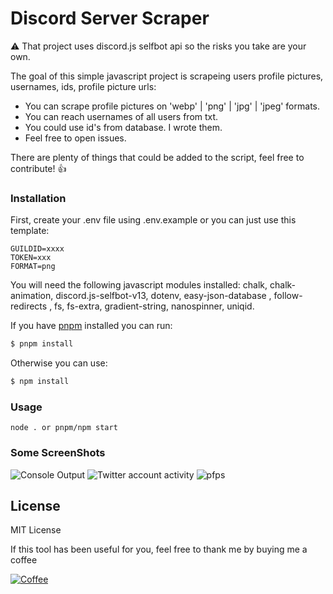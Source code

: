 # Discord Server Scraper

⚠ That project uses discord.js selfbot api so the risks you take are your own.

The goal of this simple javascript project is scrapeing users profile pictures, usernames, ids, profile picture urls:

- You can scrape profile pictures on 'webp' | 'png' | 'jpg' | 'jpeg' formats.
- You can reach usernames of all users from txt.
- You could use id's from database. I wrote them.
- Feel free to open issues.

There are plenty of things that could be added to the script, feel free to contribute! 👍

### Installation

First, create your .env file using .env.example or you can just use this template:

```
GUILDID=xxxx
TOKEN=xxx
FORMAT=png
```

You will need the following javascript modules installed: chalk, chalk-animation, discord.js-selfbot-v13, dotenv, easy-json-database , follow-redirects , fs, fs-extra, gradient-string, nanospinner, uniqid.

If you have [pnpm](https://pnpm.io/) installed you can run:

```sh
$ pnpm install
```

Otherwise you can use:

```sh
$ npm install
```

### Usage

```
node . or pnpm/npm start
```

### Some ScreenShots

![Console Output](https://i.imgur.com/jhEDBXv.png)
![Twitter account activity](https://i.imgur.com/mtnXdpC.png)
![pfps](https://i.imgur.com/JeVwuDG.jpeg)

## License

MIT License

If this tool has been useful for you, feel free to thank me by buying me a coffee

[![Coffee](https://www.buymeacoffee.com/assets/img/custom_images/orange_img.png)](https://www.buymeacoffee.com/sertchan)
